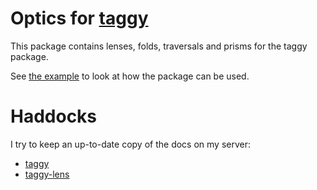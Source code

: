 Optics for [taggy](http://github.com/alpmestan/taggy)
======================================================

This package contains lenses, folds, traversals and prisms
for the taggy package.

See [the example](https://github.com/alpmestan/taggy-lens/tree/master/example)
to look at how the package can be used.

Haddocks
========

I try to keep an up-to-date copy of the docs on my server:

- [taggy](http://alpmestan.com/taggy/)
- [taggy-lens](http://alpmestan.com/taggy-lens/)

